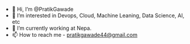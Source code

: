 - 👋 Hi, I’m @PratikGawade
- 👀 I’m interested in Devops, Cloud, Machine Leaning, Data Science, AI, etc
- 🌱 I’m currently working at Nepa.
- 📫 How to reach me - pratikgawade44@gmail.com

